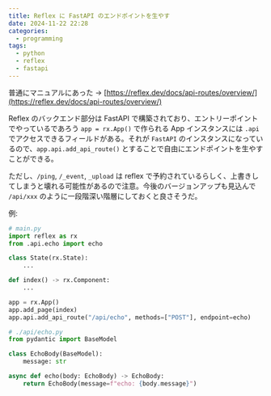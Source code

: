 ```yaml
---
title: Reflex に FastAPI のエンドポイントを生やす
date: 2024-11-22 22:28
categories:
  - programming
tags:
  - python
  - reflex
  - fastapi
---
```


普通にマニュアルにあった -> [https://reflex.dev/docs/api-routes/overview/](https://reflex.dev/docs/api-routes/overview/)

Reflex のバックエンド部分は FastAPI で構築されており、エントリーポイントでやっているであろう `app = rx.App()` で作られる App インスタンスには `.api` でアクセスできるフィールドがある。それが `FastAPI` のインスタンスになっているので、`app.api.add_api_route()` とすることで自由にエンドポイントを生やすことができる。

ただし、`/ping`, `/_event`, `_upload` は reflex で予約されているらしく、上書きしてしまうと壊れる可能性があるので注意。今後のバージョンアップも見込んで `/api/xxx` のように一段階深い階層にしておくと良さそうだ。

例:

```python
# main.py
import reflex as rx
from .api.echo import echo

class State(rx.State):
    ...

def index() -> rx.Component:
    ...

app = rx.App()
app.add_page(index)
app.api.add_api_route("/api/echo", methods=["POST"], endpoint=echo)

# ./api/echo.py
from pydantic import BaseModel

class EchoBody(BaseModel):
    message: str

async def echo(body: EchoBody) -> EchoBody:
    return EchoBody(message=f"echo: {body.message}")
```
